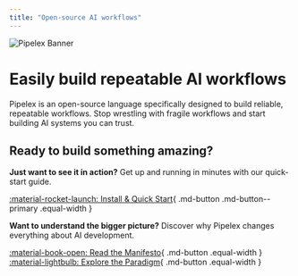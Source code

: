 ```yaml
---
title: "Open-source AI workflows"
---
```


![Pipelex Banner](https://d2cinlfp2qnig1.cloudfront.net/docs/pipelex_banner_docs_1200x420.png)

# Easily build repeatable AI workflows

Pipelex is an open-source language specifically designed to build reliable, repeatable workflows. Stop wrestling with fragile workflows and start building AI systems you can trust.

## Ready to build something amazing?

**Just want to see it in action?** Get up and running in minutes with our quick-start guide.

[:material-rocket-launch: Install & Quick Start](pages/quick-start/index.md){ .md-button .md-button--primary .equal-width }

**Want to understand the bigger picture?** Discover why Pipelex changes everything about AI development.

[:material-book-open: Read the Manifesto](manifesto.md){ .md-button .equal-width }
[:material-lightbulb: Explore the Paradigm](pages/pipelex-paradigm-for-repeatable-ai-workflows/index.md){ .md-button .equal-width }


